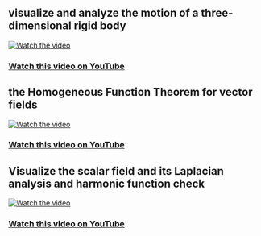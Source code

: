 ## visualize and analyze the motion of a three-dimensional rigid body
[![Watch the video](https://img.youtube.com/vi/JDKOQ_lOf_s/maxresdefault.jpg)](https://youtu.be/JDKOQ_lOf_s)

### [Watch this video on YouTube](https://youtu.be/JDKOQ_lOf_s)

## the Homogeneous Function Theorem for vector fields
[![Watch the video](https://img.youtube.com/vi/jI6x6dmUPFQ/maxresdefault.jpg)](https://youtu.be/jI6x6dmUPFQ)

### [Watch this video on YouTube](https://youtu.be/jI6x6dmUPFQ)

## Visualize the scalar field and its Laplacian analysis and harmonic function check
[![Watch the video](https://img.youtube.com/vi/DwHyY2Fy0gA/maxresdefault.jpg)](https://youtu.be/DwHyY2Fy0gA)

### [Watch this video on YouTube](https://youtu.be/DwHyY2Fy0gA)
